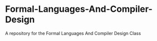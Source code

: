 # Formal-Languages-And-Compiler-Design
A repository for the Formal Languages And Compiler Design Class
